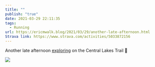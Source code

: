 ```yaml
---
title: ""
publish: "true"
date: 2021-03-29 22:11:35
tags:
  - Running
url: https://ericmwalk.blog/2021/03/29/another-late-afternoon.html
Strava link: https://www.strava.com/activities/5033872156
---
```


Another late afternoon [exploring](https://www.strava.com/activities/5033872156) on the Central Lakes Trail 🏃

![](https://ericmwalk.blog/uploads/2021/86125b3d94.jpg)